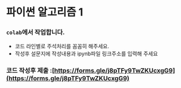 # 파이썬 알고리즘 1

### `colab`에서 작업합니다.
* 코드 라인별로 주석처리를 꼼꼼히 해주세요.
* 작성후 설문지에 작성내용과 ipynb파일 링크주소를 입력해 주세요

### 코드 작성후 제출 :[https://forms.gle/j8pTFy9TwZKUcxgG9](https://forms.gle/j8pTFy9TwZKUcxgG9)
